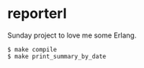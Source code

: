 # reporterl

Sunday project to love me some Erlang.

    $ make compile
    $ make print_summary_by_date
